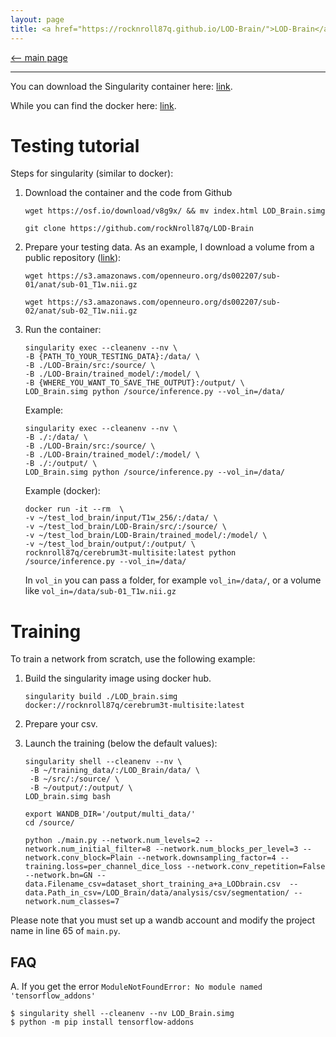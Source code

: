 ```yaml
---
layout: page
title: <a href="https://rocknroll87q.github.io/LOD-Brain/">LOD-Brain</a>
---
```


[<-- main page](https://rocknroll87q.github.io/LOD-Brain/)

<hr>

You can download the Singularity container here: [link](https://osf.io/hnctg/).

While you can find the docker here: [link](https://hub.docker.com/repository/docker/rocknroll87q/cerebrum3t-multisite).


# Testing tutorial

Steps for singularity (similar to docker):

1. Download the container and the code from Github

	`wget https://osf.io/download/v8g9x/ && mv index.html LOD_Brain.simg`
	
	`git clone https://github.com/rockNroll87q/LOD-Brain`
	
2. Prepare your testing data. As an example, I download a volume from a public repository ([link](https://openneuro.org/datasets/ds002207)):

	`wget https://s3.amazonaws.com/openneuro.org/ds002207/sub-01/anat/sub-01_T1w.nii.gz`
	
	`wget https://s3.amazonaws.com/openneuro.org/ds002207/sub-02/anat/sub-02_T1w.nii.gz`
	
3. Run the container:

	~~~
	singularity exec --cleanenv --nv \
	-B {PATH_TO_YOUR_TESTING_DATA}:/data/ \
	-B ./LOD-Brain/src:/source/ \
	-B ./LOD-Brain/trained_model/:/model/ \
	-B {WHERE_YOU_WANT_TO_SAVE_THE_OUTPUT}:/output/ \
	LOD_Brain.simg python /source/inference.py --vol_in=/data/
	~~~	
	
	Example:
	
	~~~
	singularity exec --cleanenv --nv \
	-B ./:/data/ \
	-B ./LOD-Brain/src:/source/ \
	-B ./LOD-Brain/trained_model/:/model/ \
	-B ./:/output/ \
	LOD_Brain.simg python /source/inference.py --vol_in=/data/
	~~~	
	
	
	Example (docker):
	
	~~~
	docker run -it --rm  \
	-v ~/test_lod_brain/input/T1w_256/:/data/ \
	-v ~/test_lod_brain/LOD-Brain/src/:/source/ \
	-v ~/test_lod_brain/LOD-Brain/trained_model/:/model/ \
	-v ~/test_lod_brain/output/:/output/ \
	rocknroll87q/cerebrum3t-multisite:latest python /source/inference.py --vol_in=/data/
	~~~	

	
	In `vol_in` you can pass a folder, for example `vol_in=/data/`, or a volume like `vol_in=/data/sub-01_T1w.nii.gz`


# Training

To train a network from scratch, use the following example:

1. Build the singularity image using docker hub.

	~~~
	singularity build ./LOD_brain.simg docker://rocknroll87q/cerebrum3t-multisite:latest
	~~~

2. Prepare your csv.

3. Launch the training (below the default values):

	~~~
	singularity shell --cleanenv --nv \
	 -B ~/training_data/:/LOD_Brain/data/ \
	 -B ~/src/:/source/ \
	 -B ~/output/:/output/ \
	LOD_brain.simg bash
	
	export WANDB_DIR='/output/multi_data/'
	cd /source/

	python ./main.py --network.num_levels=2 --network.num_initial_filter=8 --network.num_blocks_per_level=3 --network.conv_block=Plain --network.downsampling_factor=4 --training.loss=per_channel_dice_loss --network.conv_repetition=False --network.bn=GN --data.Filename_csv=dataset_short_training_a+a_LODbrain.csv  --data.Path_in_csv=/LOD_Brain/data/analysis/csv/segmentation/ --network.num_classes=7
	~~~	
Please note that you must set up a wandb account and modify the project name in line 65 of `main.py`.





## FAQ

A. If you get the error `ModuleNotFoundError: No module named 'tensorflow_addons'`

~~~
$ singularity shell --cleanenv --nv LOD_Brain.simg
$ python -m pip install tensorflow-addons
~~~


























